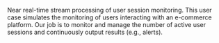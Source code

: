 Near real-time stream processing of user session monitoring. This user case simulates the monitoring of users interacting with an e-commerce platform. Our job is to monitor and manage the number of active user sessions and continuously output results (e.g., alerts).  

